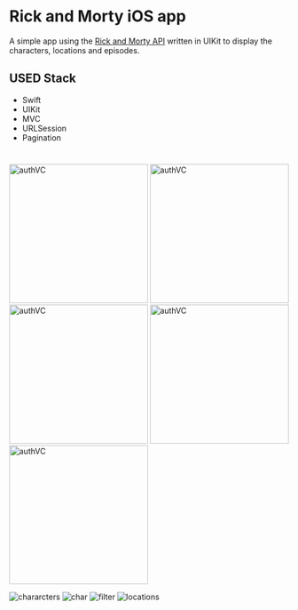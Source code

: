 # Rick and Morty iOS app
A simple app using the [Rick and Morty API](https://rickandmortyapi.com) written in UIKit to display the characters, locations and episodes.

## **USED Stack**
- Swift
- UIKit
- MVC
- URLSession
- Pagination
#

<img width="250" alt="authVC" src=[https://user-images.githubusercontent.com/96972423/172055122-bc6ce7ec-8284-4d79-b9e4-947b96f06141.png](https://user-images.githubusercontent.com/96972423/183864388-4556cc74-c807-4a80-95fa-30b0b41ff0b8.png)> 

<img width="250" alt="authVC" src=[https://user-images.githubusercontent.com/96972423/172055122-bc6ce7ec-8284-4d79-b9e4-947b96f06141.png](https://user-images.githubusercontent.com/96972423/183864388-4556cc74-c807-4a80-95fa-30b0b41ff0b8.png)> 

<img width="250" alt="authVC" src=[https://user-images.githubusercontent.com/96972423/172055122-bc6ce7ec-8284-4d79-b9e4-947b96f06141.png](https://user-images.githubusercontent.com/96972423/183864388-4556cc74-c807-4a80-95fa-30b0b41ff0b8.png)> 

<img width="250" alt="authVC" src=[https://user-images.githubusercontent.com/96972423/172055122-bc6ce7ec-8284-4d79-b9e4-947b96f06141.png](https://user-images.githubusercontent.com/96972423/183864388-4556cc74-c807-4a80-95fa-30b0b41ff0b8.png)> 

<img width="250" alt="authVC" src=[https://user-images.githubusercontent.com/96972423/172055122-bc6ce7ec-8284-4d79-b9e4-947b96f06141.png](https://user-images.githubusercontent.com/96972423/183864388-4556cc74-c807-4a80-95fa-30b0b41ff0b8.png)> 

![chararcters](https://user-images.githubusercontent.com/96972423/183864431-489689a6-19da-4630-9920-7c254f239323.png)
![char](https://user-images.githubusercontent.com/96972423/183864449-43e2977f-1397-498e-8d65-9414c20870d4.png)
![filter](https://user-images.githubusercontent.com/96972423/183864471-06057128-5047-48ba-a7c0-238c4c41dd51.png)
![locations](https://user-images.githubusercontent.com/96972423/183864483-ce3753a7-6fd5-4f6a-accd-d0bf622e2bd0.png)
